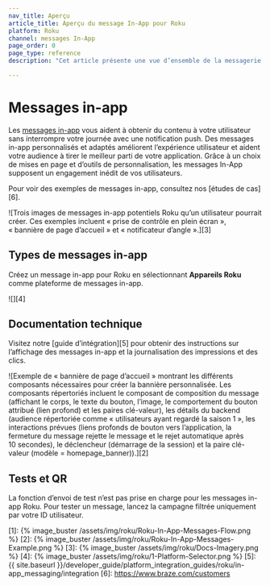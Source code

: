 ```yaml
---
nav_title: Aperçu
article_title: Aperçu du message In-App pour Roku
platform: Roku
channel: messages In-App
page_order: 0
page_type: reference
description: "Cet article présente une vue d’ensemble de la messagerie in-app Roku, y compris les meilleures pratiques et les cas d’utilisation."

---
```


# Messages in-app

Les [messages in-app]({{site.baseurl}}/user_guide/message_building_by_channel/in-app_messages/) vous aident à obtenir du contenu à votre utilisateur sans interrompre votre journée avec une notification push. Des messages in-app personnalisés et adaptés améliorent l’expérience utilisateur et aident votre audience à tirer le meilleur parti de votre application. Grâce à un choix de mises en page et d’outils de personnalisation, les messages In-App supposent un engagement inédit de vos utilisateurs.

Pour voir des exemples de messages in-app, consultez nos [études de cas][6].

![Trois images de messages in-app potentiels Roku qu’un utilisateur pourrait créer. Ces exemples incluent « prise de contrôle en plein écran », « bannière de page d’accueil » et « notificateur d’angle ».][3]

## Types de messages in-app

Créez un message in-app pour Roku en sélectionnant **Appareils Roku** comme plateforme de messages in-app.

![][4]

## Documentation technique

Visitez notre [guide d’intégration][5] pour obtenir des instructions sur l’affichage des messages in-app et la journalisation des impressions et des clics.

![Exemple de « bannière de page d’accueil » montrant les différents composants nécessaires pour créer la bannière personnalisée. Les composants répertoriés incluent le composant de composition du message (affichant le corps, le texte du bouton, l’image, le comportement du bouton attribué (lien profond) et les paires clé-valeur), les détails du backend (audience répertoriée comme « utilisateurs ayant regardé la saison 1 », les interactions prévues (liens profonds de bouton vers l’application, la fermeture du message rejette le message et le rejet automatique après 10 secondes), le déclencheur (démarrage de la session) et la paire clé-valeur (modèle = homepage_banner)).][2]

## Tests et QR

La fonction d’envoi de test n’est pas prise en charge pour les messages in-app Roku. Pour tester un message, lancez la campagne filtrée uniquement par votre ID utilisateur.

[1]: {% image_buster /assets/img/roku/Roku-In-App-Messages-Flow.png %}
[2]: {% image_buster /assets/img/roku/Roku-In-App-Messages-Example.png %}
[3]: {% image_buster /assets/img/roku/Docs-Imagery.png %}
[4]: {% image_buster /assets/img/roku/1-Platform-Selector.png %}
[5]: {{ site.baseurl }}/developer_guide/platform_integration_guides/roku/in-app_messaging/integration
[6]: https://www.braze.com/customers
